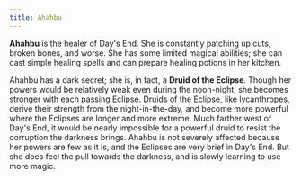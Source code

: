 ```yaml
---
title: Ahahbu
---
```


**Ahahbu** is the healer of Day's End. She is constantly patching up cuts, broken bones, and worse. She has some limited magical abilities; she can cast simple healing spells and can prepare healing potions in her kitchen.

Ahahbu has a dark secret; she is, in fact, a **Druid of the Eclipse**. Though her powers would be relatively weak even during the noon-night, she becomes stronger with each passing Eclipse. Druids of the Eclipse, like lycanthropes, derive their strength from the night-in-the-day, and become more powerful where the Eclipses are longer and more extreme. Much farther west of Day's End, it would be nearly impossible for a powerful druid to resist the corruption the darkness brings. Ahahbu is not severely affected because her powers are few as it is, and the Eclipses are very brief in Day's End. But she does feel the pull towards the darkness, and is slowly learning to use more magic.

